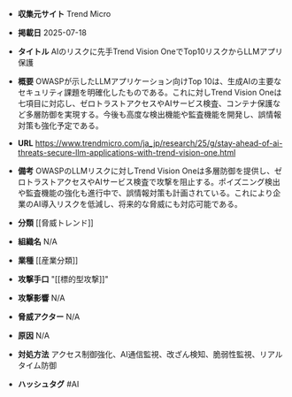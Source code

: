 - **収集元サイト**
Trend Micro

- **掲載日**
2025-07-18

- **タイトル**
AIのリスクに先手Trend Vision OneでTop10リスクからLLMアプリ保護

- **概要**
OWASPが示したLLMアプリケーション向けTop 10は、生成AIの主要なセキュリティ課題を明確化したものである。これに対しTrend Vision Oneは七項目に対応し、ゼロトラストアクセスやAIサービス検査、コンテナ保護など多層防御を実現する。今後も高度な検出機能や監査機能を開発し、誤情報対策も強化予定である。

- **URL**
https://www.trendmicro.com/ja_jp/research/25/g/stay-ahead-of-ai-threats-secure-llm-applications-with-trend-vision-one.html

- **備考**
OWASPのLLMリスクに対しTrend Vision Oneは多層防御を提供し、ゼロトラストアクセスやAIサービス検査で攻撃を阻止する。ポイズニング検出や監査機能の強化も進行中で、誤情報対策も計画されている。これにより企業のAI導入リスクを低減し、将来的な脅威にも対応可能である。

- **分類**
[[脅威トレンド]]

- **組織名**
N/A

- **業種**
[[産業分類]]

- **攻撃手口**
"[[標的型攻撃]]"

- **攻撃影響**
N/A

- **脅威アクター**
N/A

- **原因**
N/A

- **対処方法**
アクセス制御強化、AI通信監視、改ざん検知、脆弱性監視、リアルタイム防御

- **ハッシュタグ**
#AI

